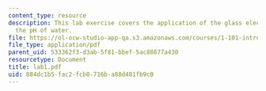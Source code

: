 ```yaml
---
content_type: resource
description: This lab exercise covers the application of the glass electrode to measure
  the pH of water.
file: https://ol-ocw-studio-app-qa.s3.amazonaws.com/courses/1-101-introduction-to-civil-and-environmental-engineering-design-i-fall-2005/884dc1b5fac2fcb0716ba88d481fb9c0_lab1.pdf
file_type: application/pdf
parent_uid: 533362f3-d3ab-5f81-bbef-5ac88877a430
resourcetype: Document
title: lab1.pdf
uid: 884dc1b5-fac2-fcb0-716b-a88d481fb9c0
---
```

